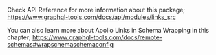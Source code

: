 Check API Reference for more information about this package;
https://www.graphql-tools.com/docs/api/modules/links_src

You can also learn more about Apollo Links in Schema Wrapping in this chapter;
https://www.graphql-tools.com/docs/remote-schemas#wrapschemaschemaconfig
